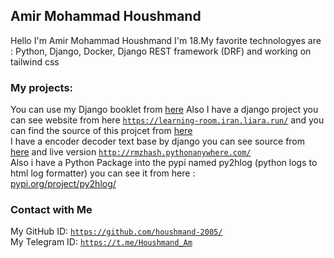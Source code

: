 ## Amir Mohammad Houshmand
Hello I'm Amir Mohammad Houshmand I'm 18.My favorite technologyes are : Python, Django, Docker, Django REST framework (DRF) and working on tailwind css
### My projects:
You can use my Django booklet from [here](https://github.com/houshmand-2005/hash_neco) 
Also I have a django project you can see website from here [`https://learning-room.iran.liara.run/`](https://learning-room.iran.liara.run/) 
and you can find the source of this projcet from [here](https://github.com/houshmand-2005/django4)  
I have a encoder decoder text base by django you can see source from [here](https://github.com/houshmand-2005/RmzHash/tree/RmzHash) and live version [`http://rmzhash.pythonanywhere.com/`](http://rmzhash.pythonanywhere.com/)
<br>Also i have a Python Package into the pypi named py2hlog (python logs to html log formatter) you can see it from here :<br> [pypi.org/project/py2hlog/](https://pypi.org/project/py2hlog/)
### Contact with Me
My GitHub ID: [`https://github.com/houshmand-2005/`](https://github.com/houshmand-2005/)
<br>
My Telegram ID: [`https://t.me/Houshmand_Am`](https://t.me/Houshmand_Am)
